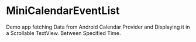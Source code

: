 # MiniCalendarEventList
Demo app fetching Data from Android Calendar Provider and Displaying it in a Scrollable TextView. Between Specified Time.

